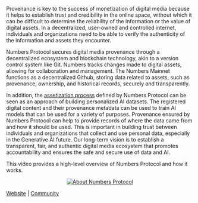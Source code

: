 Provenance is key to the success of monetization of digital media because it helps to establish trust and credibility in the online space, without which it can be difficult to determine the reliability of the information or the value of digital assets. In a decentralized, user-owned and controlled internet, individuals and organizations need to be able to verify the authenticity of the information and assets they encounter.

Numbers Protocol secures digital media provenance through a decentralized ecosystem and blockchain technology, akin to a version control system like Git. Numbers tracks changes made to digital assets, allowing for collaboration and management. The Numbers Mainnet functions as a decentralized Github, storing data related to assets, such as provenance, ownership, and historical records, securely and transparently.

In addition, the [assetization process](https://docs.numbersprotocol.io/introduction/numbers-protocol/defining-web3-assets/assetization-process) defined by Numbers Protocol can be seen as an approach of building personalized AI datasets. The registered digital content and their provenance metadata can be used to train AI models that can be used for a variety of purposes. Provenance ensured by Numbers Protocol can help to provide records of where the data came from and how it should be used. This is important in building trust between individuals and organizations that collect and use personal data, especially in the Generative AI future.
Our long-term vision is to establish a transparent, fair, and authentic digital media ecosystem that promotes accountability and ensures the safe and secure use of data and AI.

This video provides a high-level overview of Numbers Protocol and how it works.

<div align="center">
  <a href="https://www.youtube.com/watch?v=PxhqRPTj3Co"><img src="https://img.youtube.com/vi/PxhqRPTj3Co/0.jpg" alt="About Numbers Protocol"></a>
</div>

[Website](https://numbersprotocol.io) | [Community](https://link.numbersprotocol.io/NumbersStage)
